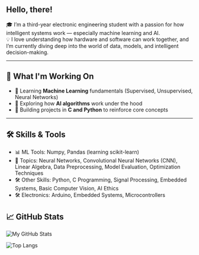 ## Hello, there!
🎓 I’m a third-year electronic engineering student with a passion for how intelligent systems work — especially machine learning and AI.  
💡 I love understanding how hardware and software can work together, and I’m currently diving deep into the world of data, models, and intelligent decision-making.

---

## 🚀 What I'm Working On
- 🤖 Learning **Machine Learning** fundamentals (Supervised, Unsupervised, Neural Networks)
- 🧠 Exploring how **AI algorithms** work under the hood
- 🧰 Building  projects in **C and Python** to reinforce core concepts

---

## 🛠️ Skills & Tools
- 📊 ML Tools: Numpy, Pandas (learning scikit-learn)
- 🧠 Topics: Neural Networks, Convolutional Neural Networks (CNN), Linear Algebra, Data Preprocessing, Model Evaluation, Optimization Techniques
- 🛠️ Other Skills: Python, C Programming, Signal Processing, Embedded Systems, Basic Computer Vision, AI Ethics
- 🛠 Electronics: Arduino, Embedded Systems, Microcontrollers

## 📈 GitHub Stats

![My GitHub Stats](https://github-readme-stats.vercel.app/api?username=T-4lbi53&show_icons=true&theme=midnight-purple)

![Top Langs](https://github-readme-stats.vercel.app/api/top-langs/?username=T-4lbi53&layout=compact&theme=midnight-purple)




